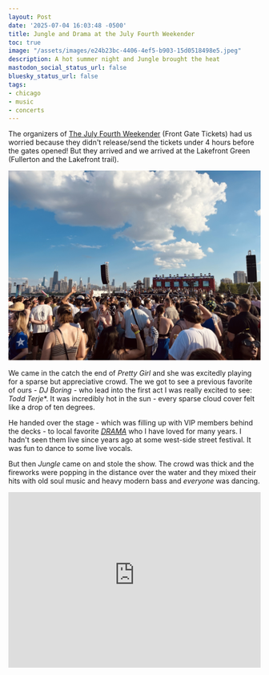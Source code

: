 ```yaml
---
layout: Post
date: '2025-07-04 16:03:48 -0500'
title: Jungle and Drama at the July Fourth Weekender
toc: true
image: "/assets/images/e24b23bc-4406-4ef5-b903-15d0518498e5.jpeg"
description: A hot summer night and Jungle brought the heat
mastodon_social_status_url: false
bluesky_status_url: false
tags:
- chicago
- music
- concerts
---
```



The organizers of [The July Fourth Weekender](https://www.frontgatetickets.com/events/the-july-fourth-weekender) (Front Gate Tickets) had us worried because they didn't release/send the tickets under 4 hours before the gates opened! But they arrived and we arrived at the Lakefront Green (Fullerton and the Lakefront trail).

![Todd Terje performing at the Weekender against the Chicago skyline in sunny clouds](/assets/images/e24b23bc-4406-4ef5-b903-15d0518498e5.jpeg)

We came in the catch the end of *Pretty Girl* and she was excitedly playing for a sparse but appreciative crowd. The we got to see a previous favorite of ours - *DJ Boring* - who lead into the first act I was really excited to see: *Todd Terje**. It was incredibly hot in the sun - every sparse cloud cover felt like a drop of ten degrees.

He handed over the stage - which was filling up with VIP members behind the decks - to local favorite *[DRAMA](https://thedramaduo.com/)* who I have loved for many years. I hadn't seen them live since years ago  at some west-side street festival. It was fun to dance to some live vocals.

But then *Jungle* came on and stole the show. The crowd was thick and the fireworks were popping in the distance over the water and they mixed their hits with old soul music and heavy modern bass and _everyone_ was dancing.

<iframe width="100%" height="350" src="https://www.youtube-nocookie.com/embed/YzkuD1eD8co?si=ZkItDTkTB5Ej0uVc" title="Jungle DJ Set at Weekender" frameborder="0" allow="accelerometer; autoplay; clipboard-write; encrypted-media; gyroscope; picture-in-picture; web-share" referrerpolicy="strict-origin-when-cross-origin" allowfullscreen></iframe>

